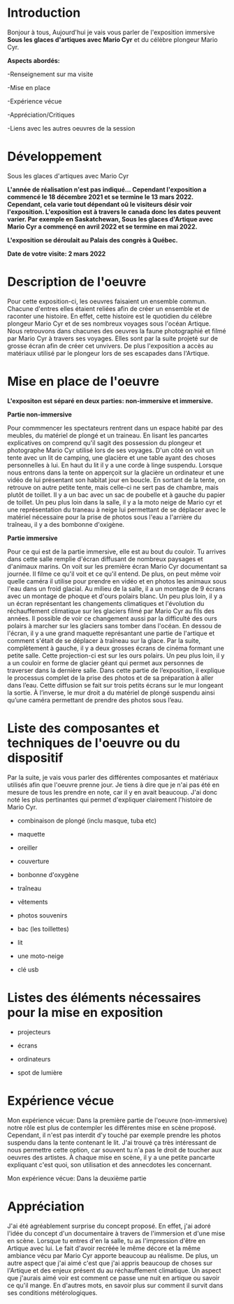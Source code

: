 # Introduction
Bonjour à tous, Aujourd'hui je vais vous parler de l'exposition immersive **Sous les glaces d'artiques avec Mario Cyr** et du célèbre plongeur Mario Cyr.

**Aspects abordés:**

-Renseignement sur ma visite

-Mise en place

-Expérience vécue

-Appréciation/Critiques

-Liens avec les autres oeuvres de la session
    


# Développement
Sous les glaces d'artiques avec Mario Cyr

**L'année de réalisation n'est pas indiqué... Cependant l'exposition a commencé le 18 décembre 2021 et se termine le 13 mars 2022. Cependant, cela varie tout dépendant oû le visiteurs désir voir l'exposition. L'exposition est à travers le canada donc les dates peuvent varier. Par exemple en Saskatchewan, Sous les glaces d'Artique avec Mario Cyr a commençé en avril 2022 et se termine en mai 2022.**

**L'exposition se déroulait au Palais des congrès à Québec.**

**Date de votre visite: 2 mars 2022**


# Description de l'oeuvre

Pour cette exposition-ci, les oeuvres faisaient un ensemble commun. Chacune d'entres elles étaient reliées afin de créer un ensemble et de raconter une histoire. En effet, cette histoire est le quotidien du célèbre plongeur Mario Cyr et de ses nombreux voyages sous l'océan Artique. Nous retrouvons dans chacunes des oeuvres la faune photographié et filmé par Mario Cyr à travers ses voyages. Elles sont par la suite projeté sur de grosse écran afin de créer cet unvivers. De plus l'exposition a accès au matériaux utilisé par le plongeur lors de ses escapades dans l'Artique.

# Mise en place de l'oeuvre

**L'expositon est séparé en deux parties: non-immersive et immersive.**

**Partie non-immersive**

Pour commmencer les spectateurs rentrent dans un espace habité par des meubles, du matériel de plongé et un traineau. En lisant les pancartes explicatives on comprend qu'il sagit des possession du plongeur et photographe Mario Cyr utilisé lors de ses voyages. D'un côté on voit un tente avec un lit de camping, une glacière et une table ayant des choses personnelles à lui. En haut du lit il y a une corde à  linge suspendu. Lorsque nous entrons dans la tente on apperçoit sur la glacière un ordinateur et une vidéo de lui présentant son habitat jour en boucle. En sortant de la tente, on retrouve on autre petite tente, mais celle-ci ne sert pas de chambre, mais plutôt de toillet. Il y a un bac avec un sac de poubelle et à gauche du papier de toillet. Un peu plus loin dans la salle, il y a la moto neige de Mario cyr et une représentation du traneau à neige lui permettant de se déplacer avec le matériel nécessaire pour la prise de photos sous l'eau a l'arrière du traîneau, il y a des bombonne d'oxigène. 

**Partie immersive**

Pour ce qui est de la partie immersive, elle est au bout du couloir. Tu arrives dans cette salle remplie d'écran diffusant de nombreux paysages et d'animaux marins. On voit sur les première écran Mario Cyr documentant sa journée. Il filme ce qu'il voit et ce qu'il entend. De plus, on peut même voir quelle caméra il utilise pour prendre en vidéo et en photos les animaux sous l'eau dans un froid glacial. Au milieu de la salle, il a un montage de 9 écrans avec un montage de phoque et d'ours polairs blanc. Un peu plus loin, il y a un écran représentant les changements climatiques et l'évolution du réchauffement climatique sur les glaciers filmé par Mario Cyr au fils des années. Il possible de voir ce changement aussi par la difficulté des ours polairs à marcher sur les glaciers sans tomber dans l'océan. En dessou de l'écran, il y a une grand maquette représantant une partie de l'artique et comment s'était de se déplacer à traîneau  sur la glace. Par la suite, complètement à gauche, il y a deux grosses écrans de cinéma formant une petite salle. Cette projection-ci est sur les ours polairs. Un peu plus loin, il y a un couloir en forme de glacier géant qui permet aux personnes de traverser dans la dernière salle. Dans cette partie de l’exposition, il explique le processus complet de la prise des photos et de sa préparation à aller dans l’eau. Cette diffusion se fait sur trois petits écrans sur le mur longeant la sortie. À l’inverse, le mur droit a du matériel de plongé suspendu ainsi qu’une caméra permettant de prendre des photos sous l’eau.

# Liste des composantes et techniques de l'oeuvre ou du dispositif 

Par la suite, je vais vous parler des différentes composantes et matériaux utilisés afin que l'oeuvre prenne jour. Je tiens à dire que je n'ai pas été en mesure de tous les prendre en note, car il y en avait beaucoup. J'ai donc noté les plus pertinantes qui permet d'expliquer clairement l'histoire de Mario Cyr.

- combinaison de plongé (inclu masque, tuba etc)

- maquette

- oreiller

- couverture

- bonbonne d'oxygène

- traîneau

- vêtements

- photos souvenirs

- bac (les toillettes)

- lit

- une moto-neige

- clé usb

# Listes des éléments nécessaires pour la mise en exposition 

- projecteurs

- écrans

- ordinateurs

- spot de lumière

# Expérience vécue

Mon expérience vécue: Dans la première partie de l'oeuvre (non-immersive) notre rôle est plus de contempler les différentes mise en scène proposé. Cependant, il n'est pas interdit d'y touché par exemple prendre les photos suspendu dans la tente contenant le lit. J'ai trouvé ça très intéressant de nous permettre cette option, car souvent tu n'a pas le droit de toucher aux oeuvres des artistes. À chaque mise en scène, il y a une petite pancarte expliquant c'est quoi, son utilisation et des annecdotes les concernant.

Mon expérience vécue: Dans la deuxième partie

# Appréciation 

J'ai été agréablement surprise du concept proposé. En effet, j'ai adoré l'idée du concept d'un documentaire à travers de l'immersion et d'une mise en scène. Lorsque tu entres d'en la salle, tu as l'impression d'être en Artique avec lui. Le fait d'avoir recréée le même décore et la même ambiance vécu par Mario Cyr apporte beaucoup au réalisme. De plus, un autre aspect que j'ai aimé c'est que j'ai appris beaucoup de choses sur l'Artique et des enjeux présent du au réchauffement climatique. Un aspect que j'aurais aimé voir est comment ce passe une nuit en artique ou savoir ce qu'il mange. En d'autres mots, en savoir plus sur comment il survit dans ses conditions métérologiques. 

